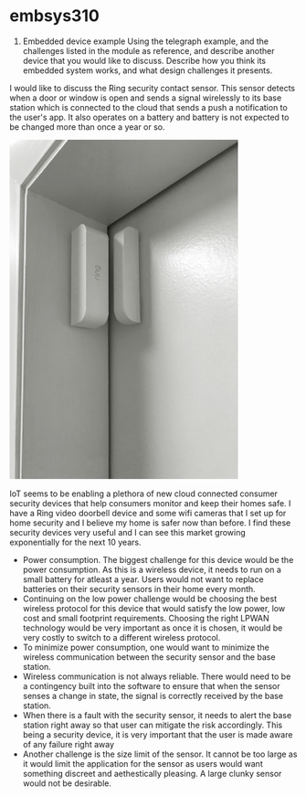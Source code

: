 # embsys310
1. Embedded device example
Using the telegraph example, and the challenges listed in the module as reference, and describe another device that you would like to discuss. Describe how you think its embedded system works, and what design challenges it presents.

I would like to discuss the Ring security contact sensor. This sensor detects when a door or window is open and sends a signal wirelessly to its base station which is connected to the cloud that sends a push a notification to the user's app.
It also operates on a battery and battery is not expected to be changed more than once a year or so.

![Image of Hello World](https://github.com/soobin27/embsys310/blob/main/ImageFolder/IMG_7703_revised.jpg)

IoT seems to be enabling a plethora of new cloud connected consumer security devices that help consumers monitor and keep their homes safe. I have a Ring video doorbell device and some wifi cameras that I set up for home security and I believe my home is safer now than before.
I find these security devices very useful and I can see this market growing exponentially for the next 10 years.



- Power consumption. The biggest challenge for this device would be the power consumption. As this is a wireless device, it needs to run on a small battery for atleast a year. Users would not want to replace batteries on their security sensors in their home every month.
- Continuing on the low power challenge would be choosing the best wireless protocol for this device that would satisfy the low power, low cost and small footprint requirements. Choosing the right LPWAN technology would be very important as once it is chosen, it would be very costly to switch to a different wireless protocol.
- To minimize power consumption, one would want to minimize the wireless communication between the security sensor and the base station. 
- Wireless communication is not always reliable. There would need to be a contingency built into the software to ensure that when the sensor senses a change in state, the signal is correctly received by the base station.
- When there is a fault with the security sensor, it needs to alert the base station right away so that user can mitigate the risk accordingly. This being a security device, it is very important that the user is made aware of any failure right away
- Another challenge is the size limit of the sensor. It cannot be too large as it would limit the application for the sensor as users would want something discreet and aethestically pleasing. A large clunky sensor would not be desirable.
